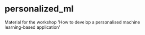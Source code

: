# personalized_ml
Material for the workshop 'How to develop a personalised machine learning-based application'
